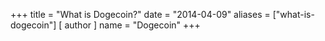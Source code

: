 +++
title = "What is Dogecoin?"
date = "2014-04-09"
aliases = ["what-is-dogecoin"]
[ author ]
  name = "Dogecoin"
+++
